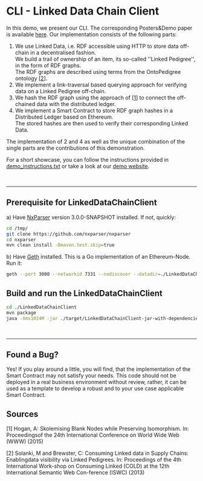 # CLI - Linked Data Chain Client
In this demo, we present our CLI. The corresponding Posters&Demo paper is available [here](http://ceur-ws.org/Vol-2451/paper-07.pdf).
Our implementation consists of the following parts:

1. We use Linked Data, i.e. RDF accessible using HTTP to store data off-chain in a decentralised fashion. <br>
   We build a trail of ownership of an item, its so-called ''Linked Pedigree'', in the form of RDF graphs. <br>
   The RDF graphs are described using terms from the OntoPedigree ontology [[2](https://github.com/uvdsl/LinkedData-Logistics\cli#sources)].
2. We implement a link-traversal based querying approach for verifying data on a Linked Pedigree off-chain.
3. We hash the RDF graph using the approach of [[1](https://github.com/uvdsl/LinkedData-Logistics\cli#sources)] to connect the off-chained data with the distributed ledger.
4. We implement a Smart Contract to store RDF graph hashes in a Distributed Ledger based on Ethereum. <br>
   The stored hashes are then used to verify their corresponding Linked Data.

The implementation of 2 and 4 as well as the unique combination of the single parts are the contributions of this demonstration.

<p>

For a short showcase, you can follow the instructions provided in [demo_instructions.txt](https://github.com/uvdsl/LinkedData-Logistics/blob/master/cli/demo_instructions.txt) or take a look at our [demo website](http://people.aifb.kit.edu/co1683/2019/ld-chain/semantics-demo/).


<br>

---

## Prerequisite for LinkedDataChainClient
a) Have [NxParser](https://github.com/nxparser/nxparser) version 3.0.0-SNAPSHOT installed. If not, quickly:
```bash
cd /tmp/
git clone https://github.com/nxparser/nxparser
cd nxparser
mvn clean install -Dmaven.test.skip=true
```

b) Have [Geth](https://geth.ethereum.org/downloads/) installed. This is a Go implementation of an Ethereum-Node. Run it:
```bash
geth --port 3000 --networkid 7331 --nodiscover --datadir=./LinkedDataChainClient/ethereum --rpc --rpcport 8543 --rpcapi "admin,eth,net,web3,personal,miner"
```

## Build and run the LinkedDataChainClient
```bash
cd ./LinkedDataChainClient
mvn package
java -Xmx1024M -jar ./target/LinkedDataChainClient-jar-with-dependencies.jar
```

<br>

---

## Found a Bug?
Yes! If you play around a little, you will find, that the implementation of the Smart Contract may not satisfy your needs.
This code should not be deployed in a real business environment without review, rather, it can be used as a template to develop a robust and to your use case applicable Smart Contract.

## Sources

[1] Hogan, A: Skolemising Blank Nodes while Preserving Isomorphism. In: Proceedingsof the 24th International Conference on World Wide Web (WWW) (2015)

[2] Solanki, M and Brewster, C: Consuming Linked data in Supply Chains: Enablingdata visibility via Linked Pedigrees. In: Proceedings of the 4th International Work-shop on Consuming Linked (COLD) at the 12th International Semantic Web Con-ference (ISWC) (2013)
